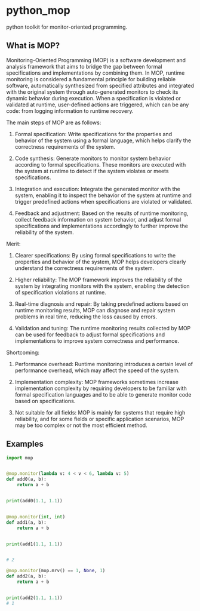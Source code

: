 # python_mop
python toolkit for monitor-oriented programming.

## What is MOP?
Monitoring-Oriented Programming (MOP) is a software development and analysis framework that aims to bridge the gap between formal specifications and implementations by combining them. In MOP, runtime monitoring is considered a fundamental principle for building reliable software, automatically synthesized from specified attributes and integrated with the original system through auto-generated monitors to check its dynamic behavior during execution. When a specification is violated or validated at runtime, user-defined actions are triggered, which can be any code: from logging information to runtime recovery.

The main steps of MOP are as follows:

1. Formal specification: Write specifications for the properties and behavior of the system using a formal language, which helps clarify the correctness requirements of the system.

2. Code synthesis: Generate monitors to monitor system behavior according to formal specifications. These monitors are executed with the system at runtime to detect if the system violates or meets specifications.

3. Integration and execution: Integrate the generated monitor with the system, enabling it to inspect the behavior of the system at runtime and trigger predefined actions when specifications are violated or validated.

4. Feedback and adjustment: Based on the results of runtime monitoring, collect feedback information on system behavior, and adjust formal specifications and implementations accordingly to further improve the reliability of the system.

Merit:

1. Clearer specifications: By using formal specifications to write the properties and behavior of the system, MOP helps developers clearly understand the correctness requirements of the system.

2. Higher reliability: The MOP framework improves the reliability of the system by integrating monitors with the system, enabling the detection of specification violations at runtime.

3. Real-time diagnosis and repair: By taking predefined actions based on runtime monitoring results, MOP can diagnose and repair system problems in real time, reducing the loss caused by errors.

4. Validation and tuning: The runtime monitoring results collected by MOP can be used for feedback to adjust formal specifications and implementations to improve system correctness and performance.

Shortcoming:

1. Performance overhead: Runtime monitoring introduces a certain level of performance overhead, which may affect the speed of the system.

2. Implementation complexity: MOP frameworks sometimes increase implementation complexity by requiring developers to be familiar with formal specification languages and to be able to generate monitor code based on specifications.

3. Not suitable for all fields: MOP is mainly for systems that require high reliability, and for some fields or specific application scenarios, MOP may be too complex or not the most efficient method.

## Examples

```python
import mop


@mop.monitor(lambda v: 4 < v < 6, lambda v: 5)
def add0(a, b):
    return a + b


print(add0(1.1, 1.1))


@mop.monitor(int, int)
def add1(a, b):
    return a + b


print(add1(1.1, 1.1))


# 2

@mop.monitor(mop.mrv() == 1, None, 1)
def add2(a, b):
    return a + b


print(add2(1.1, 1.1))
# 1
```